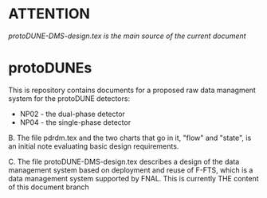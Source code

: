 # ATTENTION
*protoDUNE-DMS-design.tex is the main source of the current document*

# protoDUNEs
This is repository contains documents for a proposed raw data managment system for the protoDUNE detectors:
* NP02 - the dual-phase detector
* NP04 - the single-phase detector

B.
The file pdrdm.tex and the two charts that go in it,
"flow" and "state", is an initial note evaluating basic design requirements.

C.
The file protoDUNE-DMS-design.tex describes a design of the data management system based on deployment and reuse of F-FTS, which is a data management system supported by FNAL. This is currently THE content of this document branch


